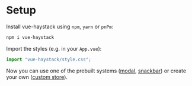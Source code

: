 # Setup

Install vue-haystack using `npm`, `yarn` or `pnPm`:

```sh
npm i vue-haystack
```

Import the styles (e.g. in your `App.vue`):

```ts
import "vue-haystack/style.css";
```

Now you can use one of the prebuilt systems ([modal](./modal.md), [snackbar](./modal.md)) or create your own ([custom store](./generic.md)).
